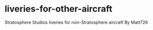 # liveries-for-other-aircraft
Stratosphere Studios liveries for non-Stratosphere aircraft
By Matt726
